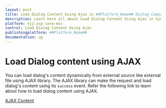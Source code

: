 ```yaml
---
layout: post
title: Load Dialog Content Using Ajax in ##Platform_Name## Dialog Component
description: Learn here all about Load Dialog Content Using Ajax in Syncfusion ##Platform_Name## Dialog component of Syncfusion Essential JS 2 and more.
platform: ej2-asp-core-mvc
control: Load Dialog Content Using Ajax
publishingplatform: ##Platform_Name##
documentation: ug
---
```



# Load Dialog content using AJAX

You can load dialog's content dynamically from external source like external file using AJAX library.
The AJAX library can make the request and load dialog's content using its `success` event.
Refer the following link to learn about how to load dialog content using AJAX.

[AJAX Content](https://ej2.syncfusion.com/aspnetmvc/Dialog/AjaxContent#/material)